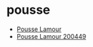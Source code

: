 # pousse

 * [Pousse Lamour](../../index/p/pousse-lamour-200449.json)
 * [Pousse Lamour 200449](../../index/p/pousse-lamour-200449.json)
